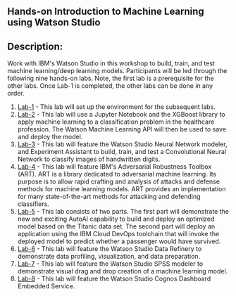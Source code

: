 ## Hands-on Introduction to Machine Learning using Watson Studio

## Description:

Work with IBM's Watson Studio in this workshop to build, train, and test machine learning/deep learning models. Participants will be led through the following nine hands-on labs. Note, the first lab is a prerequisite for the other labs. Once Lab-1 is completed, the other labs can be done in any order.  

1. [Lab-1](Lab-1) - This lab will set up the environment for the subsequent labs. 
1. [Lab-2](Lab-2) - This lab will use a Jupyter Notebook and the XGBoost library to apply machine learning to a classification problem in the healthcare profession. The Watson Machine Learning API will then be used to save and deploy the model. 
1. [Lab-3](Lab-3) - This lab will feature the Watson Studio Neural Network modeler, and Experiment Assistant to build, train, and test a Convolutional Neural Network to classify images of handwritten digits. 
1. [Lab-4](Lab-4) - This lab will feature IBM's Adversarial Robustness Toolbox (ART). ART is a library dedicated to adversarial machine learning. Its purpose is to allow rapid crafting and analysis of attacks and defense methods for machine learning models. ART provides an implementation for many state-of-the-art methods for attacking and defending classifiers.
1. [Lab-5](Lab-5) - This lab consists of two parts. The first part will demonstrate the new and exciting AutoAI capability to build and deploy an optimized model based on the Titanic data set. The second part will deploy an application using the IBM Cloud DevOps toolchain that will invoke the deployed model to predict whether a passenger would have survived. 
1. [Lab-6](Lab-6) - This lab will feature the Watson Studio Data Refinery to demonstrate data profiling, visualization, and data preparation. 
1. [Lab-7](Lab-7) - This lab will feature the Watson Studio SPSS modeler to demonstrate visual drag and drop creation of a machine learning model. 
1. [Lab-8](Lab-8) - This lab will feature the Watson Studio Cognos Dashboard Embedded Service. 
